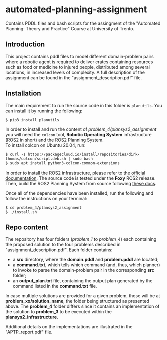 # automated-planning-assignment
Contains PDDL files and bash scripts for the assingment of the "Automated Planning: Theory and Practice" Course at University of Trento.

## Introduction  
This project contains pddl files to model different domain-problem pairs where
a robotic agent is required to deliver crates containing resources such as food 
or medicine to injured people, distributed among several locations, in increased 
levels of complexity. A full description of the assignment can be found in the 
"assignment_description.pdf" file.

## Installation  
The main requirement to run the source code in this folder is `planutils`.
You can install it by running the following:  
```
$ pip3 install planutils
```

In order to install and run the content of _problem\_4/plansys2\_assignment_ you will need the `colcon` tool,
__Robotic Operating System__ infrastructure (ROS2 in short) and the ROS2 Planning System.  
To install colcon on Ubuntu 20.04, run:  
```
$ curl -s https://packagecloud.io/install/repositories/dirk-thomas/colcon/script.deb.sh | sudo bash  
$ sudo apt install python3-colcon-common-extensions
```  
In order to install the ROS2 infrastructure, please refer to the [official documentation](https://docs.ros.org/en/foxy/Installation.html). The source code is tested under the __Foxy__ ROS2 release. Then, build the ROS2 Planning System from source following [these docs](https://intelligentroboticslab.gsyc.urjc.es/ros2_planning_system.github.io/build_instructions/index.html).  
  
Once all of the dependencies have been installed, run the following and follow the instructions on your terminal:  
```
$ cd problem_4/plansys2_assignment
$ ./install.sh
```

## Repo content  
The repository has four folders (_problem\_1_ to _problem\_4_) each containing the
proposed solution to the four problems described in "assignment_description.pdf". Each folder contains:  
- a __src__ directory, where the __domain.pddl__ and __problem.pddl__ are located;  
- a __command.txt__, which tells which command (and, thus, which planner) to invoke to parse the 
domain-problem pair in the corresponding __src__ folder;  
- an __output\_plan.txt__ file, containing the output plan generated by the command listed in the __command.txt__ file.  
  
In case multiple solutions are provided for a given problem, those will be at __problem\_xx/solution\_name__, the folder
being structured as presented above. The __problem\_4__ folder differs since it contains an implementation of the solution 
to __problem\_3__ to be executed within the __plansys2\_infrastructure__.  
  
Additional details on the implementations are illustrated in the "APTP_report.pdf" file.